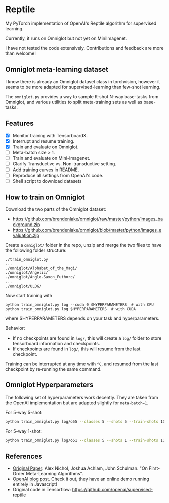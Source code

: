# Reptile

My PyTorch implementation of OpenAI's Reptile algorithm for supervised learning.

Currently, it runs on Omniglot but not yet on MiniImagenet.

I have not tested the code extensively. Contributions and feedback are more than welcome!

## Omniglot meta-learning dataset

I know there is already an Omniglot dataset class in torchvision, however it seems to be more adapted for supervised-learning
than few-shot learning.

The `omniglot.py` provides a way to sample K-shot N-way base-tasks from Omniglot, 
and various utilities to split meta-training sets as well as base-tasks.

## Features

- [x] Monitor training with TensorboardX.
- [x] Interrupt and resume training. 
- [x] Train and evaluate on Omniglot.
- [ ] Meta-batch size > 1.
- [ ] Train and evaluate on Mini-Imagenet.
- [ ] Clarify Transductive vs. Non-transductive setting.
- [ ] Add training curves in README.
- [ ] Reproduce all settings from OpenAI's code.
- [ ] Shell script to download datasets

## How to train on Omniglot

Download the two parts of the Omniglot dataset:
- https://github.com/brendenlake/omniglot/raw/master/python/images_background.zip
- https://github.com/brendenlake/omniglot/blob/master/python/images_evaluation.zip

Create a `omniglot/` folder in the repo, unzip and merge the two files to have the following folder structure:
```
./train_omniglot.py
...
./omniglot/Alphabet_of_the_Magi/
./omniglot/Angelic/
./omniglot/Anglo-Saxon_Futhorc/
...
./omniglot/ULOG/
```

Now start training with
```
python train_omniglot.py log --cuda 0 $HYPERPARAMETERS  # with CPU
python train_omniglot.py log $HYPERPARAMETERS  # with CUDA
```
where $HYPERPARAMETERS depends on your task and hyperparameters.

Behavior:
- If no checkpoints are found in `log/`, this will create a `log/` folder to store tensorboard information and checkpoints.
- If checkpoints are found in `log/`, this will resume from the last checkpoint.

Training can be interrupted at any time with `^C`, and resumed from the last checkpoint by re-running the same command.

## Omniglot Hyperparameters

The following set of hyperparameters work decently. 
They are taken from the OpenAI implementation but are adapted slightly
for `meta-batch=1`.

For 5-way 5-shot:

```bash
python train_omniglot.py log/o55 --classes 5 --shots 5 --train-shots 10 --meta-iterations 100000 --iterations 5 --test-iterations 50 --batch 10 --meta-lr 0.2 --lr 0.001
```

For 5-way 1-shot:

```bash
python train_omniglot.py log/o51 --classes 5 --shots 1 --train-shots 12 --meta-iterations 100000 --iterations 12 --test-iterations 86 --batch 10 --meta-lr 0.33 --lr 0.00044
```


## References

- [Original Paper](https://arxiv.org/abs/1803.02999): Alex Nichol, Joshua Achiam, John Schulman. "On First-Order Meta-Learning Algorithms".
- [OpenAI blog post](https://blog.openai.com/reptile/). 
Check it out, they have an online demo running entirely in Javascript!
- Original code in Tensorflow: https://github.com/openai/supervised-reptile
